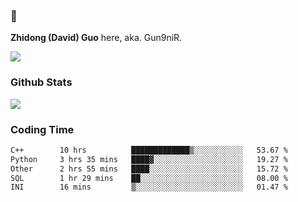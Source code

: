 ### 👋 

**Zhidong (David) Guo** here, aka. Gun9niR.

![](https://komarev.com/ghpvc/?username=Gun9niR&label=Total+Views)

### Github Stats

<img src="https://github-readme-stats.vercel.app/api?username=Gun9niR&count_private=true&show_icons=true&theme=vue-dark&hide_title=true">

### Coding Time

<!--START_SECTION:waka-->

```txt
C++        10 hrs          █████████████▒░░░░░░░░░░░   53.67 %
Python     3 hrs 35 mins   ████▓░░░░░░░░░░░░░░░░░░░░   19.27 %
Other      2 hrs 55 mins   ████░░░░░░░░░░░░░░░░░░░░░   15.72 %
SQL        1 hr 29 mins    ██░░░░░░░░░░░░░░░░░░░░░░░   08.00 %
INI        16 mins         ▒░░░░░░░░░░░░░░░░░░░░░░░░   01.47 %
```

<!--END_SECTION:waka-->
